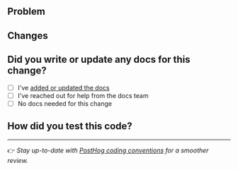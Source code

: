 ## Problem

<!-- Who are we building for, what are their needs, why is this important? -->

<!-- Does this fix an issue? Uncomment the line below with the issue ID to automatically close it when merged -->
<!-- Closes #ISSUE_ID -->

## Changes

<!-- If there are frontend changes, please include screenshots. -->
<!-- If a reference design was involved, include a link to the relevant Figma frame! -->

## Did you write or update any docs for this change?

<!-- Engineers are responsible for doing the first pass at documenting their features and/or code.  -->

- [ ] I've [added or updated the docs](https://posthog.com/handbook/engineering/writing-docs)
- [ ] I've reached out for help from the docs team
- [ ] No docs needed for this change

## How did you test this code?

<!-- Briefly describe the steps you took. -->
<!-- Include automated tests if possible, otherwise describe the manual testing routine. -->

---

👉 _Stay up-to-date with [PostHog coding conventions](https://posthog.com/docs/contribute/coding-conventions) for a smoother review._

